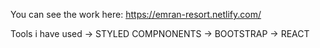 You can see the work here: https://emran-resort.netlify.com/

Tools i have used 
-> STYLED COMPNONENTS
-> BOOTSTRAP
-> REACT
